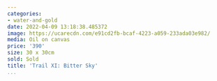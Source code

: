 ```yaml
---
categories:
- water-and-gold
date: 2022-04-09 13:18:38.485372
image: https://ucarecdn.com/e91cd2fb-bcaf-4223-a059-233ada03e982/
media: Oil on canvas
price: '390'
size: 30 x 30cm
sold: Sold
title: 'Trail XI: Bitter Sky'
...
```

